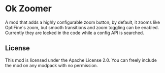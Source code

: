 # Ok Zoomer
A mod that adds a highly configurable zoom button, by default, it zooms like OptiFine's zoom, but smooth transitions and zoom toggling can be enabled. Currently they are locked in the code while a config API is searched.

## License
This mod is licensed under the Apache License 2.0. You can freely include the mod on any modpack with no permission.